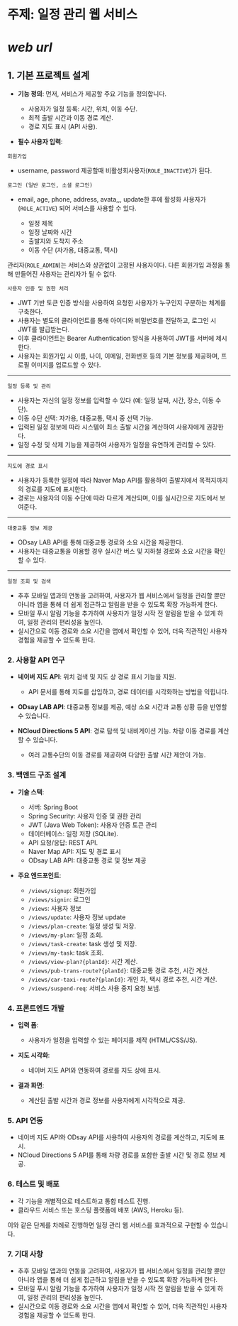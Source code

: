 # 주제: 일정 관리 웹 서비스

# ***web url***

## 1. **기본 프로젝트 설계**

   - **기능 정의**: 먼저, 서비스가 제공할 주요 기능을 정의합니다.
     - 사용자가 일정 등록: 시간, 위치, 이동 수단.
     - 최적 출발 시간과 이동 경로 계산.
     - 경로 지도 표시 (API 사용).
  
   - **필수 사용자 입력**:
   
    회원가입
   - username, password 제공할때 비활성회사용자(`ROLE_INACTIVE`)가 된다.

    로그인 (일반 로그인, 소셜 로그인)
   - email, age, phone, address, avata,,, update한 후에 활성화 사용자가(`ROLE_ACTIVE`) 되어 서비스를 사용할 수 있다.

     - 일정 제목
     - 일정 날짜와 시간
     - 출발지와 도착지 주소
     - 이동 수단 (자가용, 대중교통, 택시)

관리자(`ROLE_ADMIN`)는 서비스와 상관없이 고정된 사용자이다. 다른 회원가입 과정을 통해 만들어진 사용자는 관리자가 될 수 없다.

    사용자 인증 및 권한 처리
  - JWT 기반 토큰 인증 방식을 사용하여 요청한 사용자가 누구인지 구분하는 체계를 구축한다.
  - 사용자는 별도의 클라이언트를 통해 아이디와 비밀번호를 전달하고, 로그인 시 JWT를 발급받는다.
  - 이후 클라이언트는 Bearer Authentication 방식을 사용하여 JWT를 서버에 제시한다.
  - 사용자는 회원가입 시 이름, 나이, 이메일, 전화번호 등의 기본 정보를 제공하며, 프로필 이미지를 업로드할 수 있다.
--- 
    일정 등록 및 관리
  - 사용자는 자신의 일정 정보를 입력할 수 있다 (예: 일정 날짜, 시간, 장소, 이동 수단).
  - 이동 수단 선택: 자가용, 대중교통, 택시 중 선택 가능.
  - 입력된 일정 정보에 따라 시스템이 최소 출발 시간을 계산하여 사용자에게 권장한다.
  - 일정 수정 및 삭제 기능을 제공하여 사용자가 일정을 유연하게 관리할 수 있다.
--- 
    지도에 경로 표시
  - 사용자가 등록한 일정에 따라 Naver Map API를 활용하여 출발지에서 목적지까지의 경로를 지도에 표시한다.
  - 경로는 사용자의 이동 수단에 따라 다르게 계산되며, 이를 실시간으로 지도에서 보여준다.
--- 
    대중교통 정보 제공
  - ODsay LAB API를 통해 대중교통 경로와 소요 시간을 제공한다.
  - 사용자는 대중교통을 이용할 경우 실시간 버스 및 지하철 경로와 소요 시간을 확인할 수 있다.
--- 
    일정 조회 및 검색
  - 추후 모바일 앱과의 연동을 고려하여, 사용자가 웹 서비스에서 일정을 관리할 뿐만 아니라 앱을 통해 더 쉽게 접근하고 알림을 받을 수 있도록 확장 가능하게 한다.
  - 모바일 푸시 알림 기능을 추가하여 사용자가 일정 시작 전 알림을 받을 수 있게 하여, 일정 관리의 편리성을 높인다.
  - 실시간으로 이동 경로와 소요 시간을 앱에서 확인할 수 있어, 더욱 직관적인 사용자 경험을 제공할 수 있도록 한다.


### 2. **사용할 API 연구**
   - **네이버 지도 API**: 위치 검색 및 지도 상 경로 표시 기능을 지원.
     - API 문서를 통해 지도를 삽입하고, 경로 데이터를 시각화하는 방법을 익힙니다.
   
   - **ODsay LAB API**: 대중교통 정보를 제공, 예상 소요 시간과 교통 상황 등을 반영할 수 있습니다.
   
   - **NCloud Directions 5 API**: 경로 탐색 및 내비게이션 기능. 차량 이동 경로를 계산할 수 있습니다.
     - 여러 교통수단의 이동 경로를 제공하여 다양한 출발 시간 제안이 가능.

### 3. **백엔드 구조 설계**
   - **기술 스택**:
     - 서버: Spring Boot
     - Spring Security: 사용자 인증 및 권한 관리
     - JWT (Java Web Token): 사용자 인증 토큰 관리
     - 데이터베이스: 일정 저장 (SQLite).
     - API 요청/응답: REST API.
     - Naver Map API: 지도 및 경로 표시
     - ODsay LAB API: 대중교통 경로 및 정보 제공
   
   - **주요 엔드포인트**:
     - `/views/signup`: 회원가입
     - `/views/signin`: 로그인
     - `/views`: 사용자 정보 
     - `/views/update`: 사용자 정보 update
     - `/views/plan-create`: 일정 생성 및 저장.
     - `/views/my-plan`: 일정 조회.
     - `/views/task-create`: task 생성 및 저장.
     - `/views/my-task`: task 조회.
     - `/views/view-plan?{planId}`: 시간 계산.
     - `/views/pub-trans-route?{planId}`: 대중교통 경로 추천, 시간 계산.
     - `/views/car-taxi-route?{planId}`: 개인 차, 택시 경로 추천, 시간 계산.
     - `/views/suspend-req`: 서비스 사용 중지 요청 보냄.
    

### 4. **프론트엔드 개발**
   - **입력 폼**:
     - 사용자가 일정을 입력할 수 있는 페이지를 제작 (HTML/CSS/JS).
   
   - **지도 시각화**:
     - 네이버 지도 API와 연동하여 경로를 지도 상에 표시.
   
   - **결과 화면**:
     - 계산된 출발 시간과 경로 정보를 사용자에게 시각적으로 제공.

### 5. **API 연동**
   - 네이버 지도 API와 ODsay API를 사용하여 사용자의 경로를 계산하고, 지도에 표시.
   - NCloud Directions 5 API를 통해 차량 경로를 포함한 출발 시간 및 경로 정보 제공.

### 6. **테스트 및 배포**
   - 각 기능을 개별적으로 테스트하고 통합 테스트 진행.
   - 클라우드 서비스 또는 호스팅 플랫폼에 배포 (AWS, Heroku 등).

이와 같은 단계를 차례로 진행하면 일정 관리 웹 서비스를 효과적으로 구현할 수 있습니다.

### 7. **기대 사항**
  - 추후 모바일 앱과의 연동을 고려하여, 사용자가 웹 서비스에서 일정을 관리할 뿐만 아니라 앱을 통해 더 쉽게 접근하고 알림을 받을 수 있도록 확장 가능하게 한다.
  - 모바일 푸시 알림 기능을 추가하여 사용자가 일정 시작 전 알림을 받을 수 있게 하여, 일정 관리의 편리성을 높인다.
  - 실시간으로 이동 경로와 소요 시간을 앱에서 확인할 수 있어, 더욱 직관적인 사용자 경험을 제공할 수 있도록 한다.



